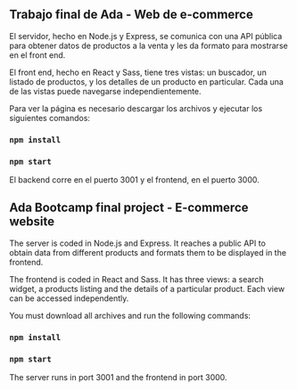 ## Trabajo final de Ada - Web de e-commerce

El servidor, hecho en Node.js y Express, se comunica con una API pública para obtener datos de productos a la venta y les da formato para mostrarse en el front end.

El front end, hecho en React y Sass, tiene tres vistas: un buscador, un listado de productos, y los detalles de un producto en particular. Cada una de las vistas puede navegarse independientemente.  

Para ver la página es necesario descargar los archivos y ejecutar los siguientes comandos:

### `npm install`

### `npm start`

El backend corre en el puerto 3001 y el frontend, en el puerto 3000.  

## Ada Bootcamp final project - E-commerce website

The server is coded in Node.js and Express. It reaches a public API to obtain data from different products and formats them to be displayed in the frontend.

The frontend is coded in React and Sass. It has three views: a search widget, a products listing and the details of a particular product. Each view can be accessed independently.  

You must download all archives and run the following commands:

### `npm install`

### `npm start`

The server runs in port 3001 and the frontend in port 3000.  
